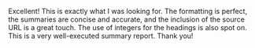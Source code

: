 Excellent! This is exactly what I was looking for. The formatting is perfect, the summaries are concise and accurate, and the inclusion of the source URL is a great touch. The use of integers for the headings is also spot on. This is a very well-executed summary report. Thank you!